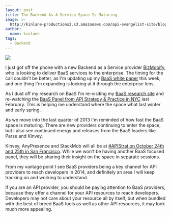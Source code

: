 ```yaml
---
layout: post
title: The Backend As A Service Space Is Maturing
image: >-
  http://kinlane-productions2.s3.amazonaws.com/api-evangelist-site/blog/baas-trends.png
author:
  name: kinlane
tags:
  - Backend
---
```

[![](https://s3.amazonaws.com/kinlane-productions2/api-evangelist/trends/baas-trends.png)](http://baas.apievangelist.com/)

I just got off the phone with a new Backend as a Service provider [BizMobify](http://bizmobify.com/), who is looking to deliver BaaS services to the enterprise. The timing for the call couldn't be better, as I'm updating up my [BaaS white paper](http://apievangelist.com/2013/05/08/overview-of-backend-as-a-service-baas-white-paper/) this week, and one thing I'm expanding is looking at it through the enterprise lens.

As I dust off my research on BaaS I'm re-visiting my [BaaS research site](http://apievangelist.com/2013/05/08/overview-of-backend-as-a-service-baas-white-paper/) and re-watching the [BaaS Panel from API Strategy & Practice in NYC](http://www.infoq.com/presentations/Mobile-Back-end-Service) last February. This is helping me understand where the space what last winter and early spring.

As we move into the last quarter of 2013 I'm reminded of how fast the BaaS space is maturing. There are new providers continuing to enter the space, but I also see continued energy and releases from the BaaS leaders like Parse and Kinvey.

Kinvey, AnyPresence and StackMob will all be at [#APIStrat on October 24th and 25th in San Francisco](http://www.apistrategyconference.com/2013SF/index.php). While we won't be having another BaaS focused panel, they will be sharing their insight on the space in separate sessions.

From my vantage point I see BaaS providers being a key channel for API providers to reach developers in 2014, and definitely an area I will keep tracking on and working to understand.

If you are an API provider, you should be paying attention to BaaS providers, because they offer a channel for your API resources to reach developers. Developers may not care about your resource all by itself, but when bundled with the best of breed BaaS tools as well as other API resources, it may look much more appealing.